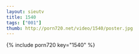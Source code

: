 ```yaml
--- 
layout: sieutv
title: 1540
tags: ["001"]
thumb: http://porn720.net/video/1540/poster.jpg
---
```

{% include porn720 key="1540" %} 
